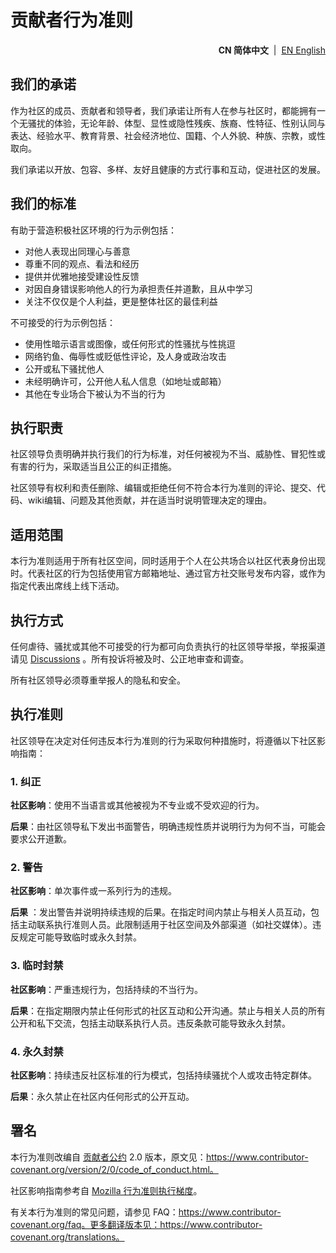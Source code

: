 # 贡献者行为准则

<!--suppress HtmlDeprecatedAttribute -->
<p align="right">
  <strong>CN 简体中文</strong> &nbsp;|&nbsp;
  <a href="https://github.com/ArcesTeam/infra-docker/blob/main/.github/lang/en-US/CODE_OF_CONDUCT.md" title="English">EN English</a>
</p>

## 我们的承诺

作为社区的成员、贡献者和领导者，我们承诺让所有人在参与社区时，都能拥有一个无骚扰的体验，无论年龄、体型、显性或隐性残疾、族裔、性特征、性别认同与表达、经验水平、教育背景、社会经济地位、国籍、个人外貌、种族、宗教，或性取向。

我们承诺以开放、包容、多样、友好且健康的方式行事和互动，促进社区的发展。

## 我们的标准

有助于营造积极社区环境的行为示例包括：

* 对他人表现出同理心与善意
* 尊重不同的观点、看法和经历
* 提供并优雅地接受建设性反馈
* 对因自身错误影响他人的行为承担责任并道歉，且从中学习
* 关注不仅仅是个人利益，更是整体社区的最佳利益

不可接受的行为示例包括：

* 使用性暗示语言或图像，或任何形式的性骚扰与性挑逗
* 网络钓鱼、侮辱性或贬低性评论，及人身或政治攻击
* 公开或私下骚扰他人
* 未经明确许可，公开他人私人信息（如地址或邮箱）
* 其他在专业场合下被认为不当的行为

## 执行职责

社区领导负责明确并执行我们的行为标准，对任何被视为不当、威胁性、冒犯性或有害的行为，采取适当且公正的纠正措施。

社区领导有权利和责任删除、编辑或拒绝任何不符合本行为准则的评论、提交、代码、wiki编辑、问题及其他贡献，并在适当时说明管理决定的理由。

## 适用范围

本行为准则适用于所有社区空间，同时适用于个人在公共场合以社区代表身份出现时。代表社区的行为包括使用官方邮箱地址、通过官方社交账号发布内容，或作为指定代表出席线上线下活动。

## 执行方式

任何虐待、骚扰或其他不可接受的行为都可向负责执行的社区领导举报，举报渠道请见 [Discussions](https://github.com/orgs/ArcesTeam/discussions)
。所有投诉将被及时、公正地审查和调查。

所有社区领导必须尊重举报人的隐私和安全。

## 执行准则

社区领导在决定对任何违反本行为准则的行为采取何种措施时，将遵循以下社区影响指南：

### 1. 纠正

**社区影响**：使用不当语言或其他被视为不专业或不受欢迎的行为。

**后果**：由社区领导私下发出书面警告，明确违规性质并说明行为为何不当，可能会要求公开道歉。

### 2. 警告

**社区影响**：单次事件或一系列行为的违规。

**后果**
：发出警告并说明持续违规的后果。在指定时间内禁止与相关人员互动，包括主动联系执行准则人员。此限制适用于社区空间及外部渠道（如社交媒体）。违反规定可能导致临时或永久封禁。

### 3. 临时封禁

**社区影响**：严重违规行为，包括持续的不当行为。

**后果**：在指定期限内禁止任何形式的社区互动和公开沟通。禁止与相关人员的所有公开和私下交流，包括主动联系执行人员。违反条款可能导致永久封禁。

### 4. 永久封禁

**社区影响**：持续违反社区标准的行为模式，包括持续骚扰个人或攻击特定群体。

**后果**：永久禁止在社区内任何形式的公开互动。

## 署名

本行为准则改编自 [贡献者公约][homepage] 2.0
版本，原文见：https://www.contributor-covenant.org/version/2/0/code_of_conduct.html。

社区影响指南参考自 [Mozilla 行为准则执行梯度](https://github.com/mozilla/diversity)。

[homepage]: https://www.contributor-covenant.org

有关本行为准则的常见问题，请参见
FAQ：https://www.contributor-covenant.org/faq。更多翻译版本见：https://www.contributor-covenant.org/translations。
